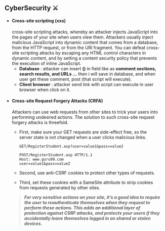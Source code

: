 ## CyberSecurity :crossed_swords:
- ####  Cross-site scripting (xxs)
    cross-site scripting attacks, whereby an attacker injects JavaScript into the pages of your site when users view them. Attackers usually inject malicious JavaScript into dynamic content that comes from a database, from the HTTP request, or from the URI fragment. You can defeat cross-site scripting attacks by escaping any HTML control characters in dynamic content, and by setting a content security policy that prevents the execution of inline JavaScript.
    - **Database** : attacker can insert **(<script></script>)** in field like as **comment sections, search results, and URLs ...** then i will save in database, and when user get these comment, post (that script will execute).
    - **Client browser** : attacker send link with script can execute in user browser when click on it.
- ####  Cross-site Request Forgery Attacks (CRFA)
    Attackers can use web requests from other sites to trick your users into performing undesired actions. 
    The solution to such cross-site request forgery attacks is threefold. 
    - First, make sure your GET requests are side-effect free, so the server state is not changed when a user clicks malicious links.
      ```
      GET/RegisterStudent.asp?user=value1&pass=value2
      ```  
      
      ```
      POST/RegisterStudent.asp HTTP/1.1  
      Host: www.guru99.com
      user=value1&pass=value2
      ```
    - Second, use anti-CSRF cookies to protect other types of requests.
    - Third, set these cookies with a SameSite attribute to strip cookies from requests generated by other sites.   
    > ***For very sensitive actions on your site, it’s a good idea to require the user to reauthenticate themselves when they request to perform these actions. This adds an     additional layer of protection against CSRF attacks, and protects your users if they accidentally leave themselves logged in on shared or stolen devices.***
